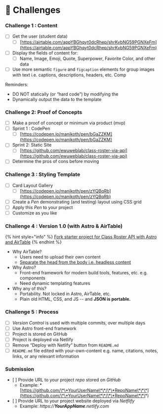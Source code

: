 # 💯 Challenges

### Challenge 1 : Content

* [ ] Get the user (student data)
  * [ ] [https://airtable.com/appYBGhqyt0dcRhep/shrKvbNG59PGNXeFm](https://airtable.com/appYBGhqyt0dcRhep/shrKvbNG59PGNXeFm)
* [ ] Display the fields of content for:&#x20;
  * [ ] Name, Image, Emoji, Quote, Superpower, Favorite Color, and other data
* [ ] Use more semantic `figure` and `figcaption` elements for group images with text i.e. captions, descriptions, headers, etc. Comp

Reminders:

* DO NOT statically (or “hard code”) by modifying the
* Dynamically output the data to the template&#x20;

### Challenge 2: Proof of Concepts

* [ ] Make a proof of concept or minimum via product (mvp)
* [ ] Sprint 1 : CodePen
  * [ ] [https://codepen.io/manikoth/pen/bGaZZKM](https://codepen.io/manikoth/pen/bGaZZKM)
* [ ] Sprint 2: Static Site
  * [ ] [https://github.com/ewuweblab/class-roster-via-api](https://github.com/ewuweblab/class-roster-via-api)
* [ ] Determine the pros of cons before moving

### Challenge 3 : Styling Template

* [ ] Card Layout Gallery
  * [ ] [https://codepen.io/manikoth/pen/zYQBqRb](https://codepen.io/manikoth/pen/zYQBqRb)
* [ ] Create a _Pen_ demonstrating (and testing) layout using CSS grid
* [ ] Apply this _Pen_ to your project
* [ ] Customize as you like

### Challenge 4 : Version 1.0 (with Astro & AirTable)

{% hint style="info" %}
[Fork starter project for Class Roster API with Astro and AirTable](https://github.com/ewuweblab/astro-airtable-api)
{% endhint %}

* Why AirTable?&#x20;
  * Users need to upload their own content
  * [Separate the head from the body i.e. headless content](https://www.contentful.com/headless-cms/)
* Why Astro?&#x20;
  * Front-end framework for modern build tools, features, etc. e.g. components
  * Need dynamic templating features
* Why any  of this?&#x20;
  * Portability. Not locked in Astro, AirTable, etc.&#x20;
  * Plain old HTML, CSS, and JS -- and **JSON is portable.**

### Challenge 5 : Process

* [ ] _Version Control_ is used with multiple commits, over multiple days
* [ ] Use Astro front-end framework
* [ ] Project is stored on GitHub
* [ ] Project is deployed via Netlify
* [ ] Remove “Deploy with Netlify” button from `README.md`
* [ ] `README.md` file edited with your-own-content e.g. name, citations, notes, links, or any relevant information

### **Submission**

* \[ ] Provide URL to your project _repo_ stored on _GitHub_
  * Example: \*[https://github.com/\*\*YourUserName\*\*/\*\*RepoName\*\*\*](https://github.com/\*\*YourUserName\*\*/\*\*RepoName\*\*\*)
* \[ ] Provide URL to your project website deployed via _Netflify_
  * Example: _https://**YourAppName**.netlify.com_
